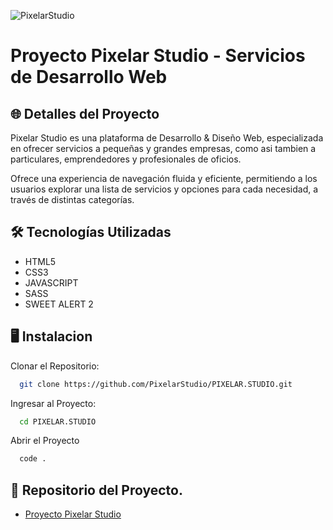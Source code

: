 ![PixelarStudio](https://raw.githubusercontent.com/CJRUIZ-WEBDESIGN/CR-WEB-DESIGN/e2da5addd4a485e4719053787ffd0e9425af60fa/images/StudioPix.png)

# Proyecto Pixelar Studio - Servicios de Desarrollo Web 

## 🌐 Detalles del Proyecto

Pixelar Studio es una plataforma de Desarrollo & Diseño Web, especializada en ofrecer servicios a pequeñas y grandes empresas, como asi tambien a particulares, emprendedores y profesionales de oficios.

Ofrece una experiencia de navegación fluida y eficiente, permitiendo a los usuarios explorar una lista de servicios y opciones para cada necesidad, a través de distintas categorías.

## 🛠 Tecnologías Utilizadas

- HTML5
- CSS3
- JAVASCRIPT
- SASS
- SWEET ALERT 2

## 🖥 Instalacion

Clonar el Repositorio: 

```bash
  git clone https://github.com/PixelarStudio/PIXELAR.STUDIO.git
```

Ingresar al Proyecto:

```bash
  cd PIXELAR.STUDIO
```

Abrir el Proyecto 
```bash
  code .
```

## 🔗 Repositorio del Proyecto.
- [Proyecto Pixelar Studio](https://github.com/PIXELARSTUDIO/PIXELAR.STUDIO)
